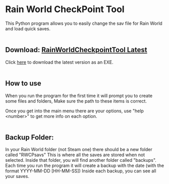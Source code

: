 # Rain World CheckPoint Tool
This Python program allows you to easily change the sav file for Rain World and load quick saves.
<br/><br/>

## Download: [RainWorldCheckpointTool Latest](https://github.com/olliez-mods/RainWorldCheckPointTool/releases/latest)
Click [here](https://github.com/olliez-mods/RainWorldCheckPointTool/releases/latest) to download the latest version as an EXE.
<br/><br/>

## How to use

When you run the program for the first time it will prompt you to create some files and folders, Make sure the path to these items is correct.
  
  Once you get into the main menu there are your options, use "help \<number\>" to get more info on each option.
  <br/><br/>
  
## Backup Folder:
  In your Rain World folder (not Steam one) there should be a new folder called "RWCPsavs" This is where all the saves are stored when not selected. Inside that folder, you
     will find another folder called "backups".
     Each time you run the program it will create a backup with the date (with the format YYYY-MM-DD [HH-MM-SS]) 
    Inside each backup, you can see all your saves.
